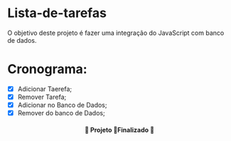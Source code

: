 # Lista-de-tarefas
O objetivo deste projeto é fazer uma integração do JavaScript com banco de dados.
# Cronograma:
- [x] Adicionar Taerefa;
- [x] Remover Tarefa;
- [x] Adicionar no Banco de Dados;
- [x] Remover do banco de Dados;
<h4 align="center"> 
	🚀 Projeto 🚀Finalizado 🚀
</h4>
